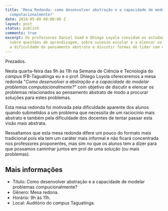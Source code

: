 ```yaml
---
title: 'Mesa Redonda: como desenvolver abstração e a capacidade de modelar problemas
  computacionalmente?'
date: 2018-05-08 00:00:00 Z
layout: post
status: publish
comments: true
excerpt: Os professores Daniel Saad e Dhiego Loyola convidam os estudantes para pensar
  sobre questões de aprendizagem, sobre sucesso escolar e a elencar os problemas associados
  a dificuldade do pensamento abstrato e discutir formas de lidar com esses problemas.
---
```


Prezados.

Nesta quarta-feira das 9h às 11h na Semana de Ciência e Tecnologia 
do *campus* IFB-Taguatinga eu e o prof. Dhiego Loyola ofereceremos 
a mesa redonda "*Como desenvolver a abstração e a capacidade de 
modelar problemas computacionalmente?*"  com objetivo de discutir e 
elencar os problemas relacionados ao pensamento abstrato de modo a 
procurar soluções para estes problemas.

Esta mesa redonda foi motivada pela dificuldade aparente dos alunos 
quando submetidos a um problema que necessita de um raciocínio mais 
abstrato e também pela dificuldade dos docentes de tentar passar 
esta visão mais abstrata.

Ressaltamos que esta mesa redonda difere um pouco do formato mais 
tradicional pois ela tem um caráter mais informal e não ficará 
concentrada nos professores proponentes, mas sim no que os alunos 
tem a dizer para que possamos caminhar juntos em prol de uma 
solução (ou mais problemas).



## Mais informações

* Título: Como desenvolver abstração e a capacidade de modelar 
problemas compucionalmente?
* Gênero: Mesa redona.
* Horário: 9h às 11h.
* Local: Auditório do *campus* Taguatinga.
